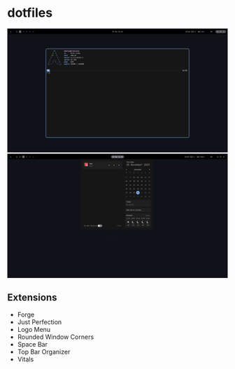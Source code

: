 # dotfiles

![shell](assets/shell.png)
![notif](assets/notif.png)

## Extensions
- Forge
- Just Perfection
- Logo Menu
- Rounded Window Corners
- Space Bar
- Top Bar Organizer
- Vitals

